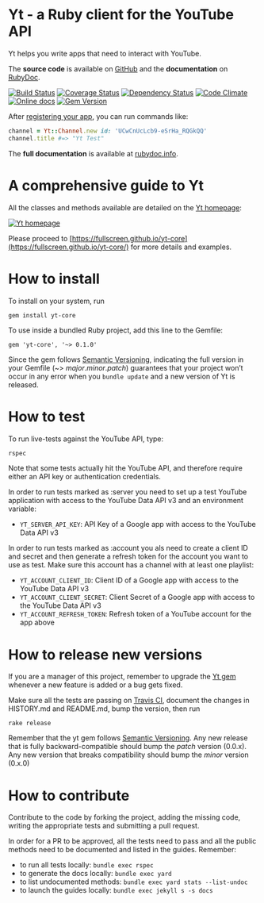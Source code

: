 Yt - a Ruby client for the YouTube API
======================================

Yt helps you write apps that need to interact with YouTube.

The **source code** is available on [GitHub](https://github.com/fullscreen/yt-core) and the **documentation** on [RubyDoc](http://www.rubydoc.info/gems/yt-core/frames).

[![Build Status](http://img.shields.io/travis/Fullscreen/yt-core/master.svg)](https://travis-ci.org/Fullscreen/yt-core)
[![Coverage Status](http://img.shields.io/coveralls/Fullscreen/yt-core/master.svg)](https://coveralls.io/r/Fullscreen/yt-core)
[![Dependency Status](http://img.shields.io/gemnasium/Fullscreen/yt-core.svg)](https://gemnasium.com/Fullscreen/yt-core)
[![Code Climate](http://img.shields.io/codeclimate/github/Fullscreen/yt-core.svg)](https://codeclimate.com/github/Fullscreen/yt-core)
[![Online docs](http://img.shields.io/badge/docs-✓-green.svg)](http://www.rubydoc.info/gems/yt-core/frames)
[![Gem Version](http://img.shields.io/gem/v/yt-core.svg)](http://rubygems.org/gems/yt-core)

After [registering your app](https://fullscreen.github.io/yt-core/), you can run commands like:

```ruby
channel = Yt::Channel.new id: 'UCwCnUcLcb9-eSrHa_RQGkQQ'
channel.title #=> "Yt Test"
```

The **full documentation** is available at [rubydoc.info](http://www.rubydoc.info/gems/yt-core/frames).


A comprehensive guide to Yt
===========================

All the classes and methods available are detailed on the [Yt homepage](https://fullscreen.github.io/yt-core/):

[![Yt homepage](https://cloud.githubusercontent.com/assets/10076/19788369/b61d7756-9c5c-11e6-8bd8-05f8d67aef4e.png)](https://fullscreen.github.io/yt-core/)

Please proceed to [https://fullscreen.github.io/yt-core](https://fullscreen.github.io/yt-core/) for more details and examples.


How to install
==============

To install on your system, run

    gem install yt-core

To use inside a bundled Ruby project, add this line to the Gemfile:

    gem 'yt-core', '~> 0.1.0'

Since the gem follows [Semantic Versioning](http://semver.org),
indicating the full version in your Gemfile (~> *major*.*minor*.*patch*)
guarantees that your project won’t occur in any error when you `bundle update`
and a new version of Yt is released.

How to test
===========

To run live-tests against the YouTube API, type:

```bash
rspec
```

Note that some tests actually hit the YouTube API, and therefore require
either an API key or authentication credentials.

In order to run tests marked as :server you need to set up a test YouTube
application with access to the YouTube Data API v3 and an environment variable:

- `YT_SERVER_API_KEY`: API Key of a Google app with access to the YouTube Data API v3

In order to run tests marked as :account you als need to create a client ID
and secret and then generate a refresh token for the account you want to use
as test. Make sure this account has a channel with at least one playlist:

- `YT_ACCOUNT_CLIENT_ID`: Client ID of a Google app with access to the YouTube Data API v3
- `YT_ACCOUNT_CLIENT_SECRET`: Client Secret of a Google app with access to the YouTube Data API v3
- `YT_ACCOUNT_REFRESH_TOKEN`: Refresh token of a YouTube account for the app above

How to release new versions
===========================

If you are a manager of this project, remember to upgrade the [Yt gem](http://rubygems.org/gems/yt)
whenever a new feature is added or a bug gets fixed.

Make sure all the tests are passing on [Travis CI](https://travis-ci.org/Fullscreen/yt-core),
document the changes in HISTORY.md and README.md, bump the version, then run

    rake release

Remember that the yt gem follows [Semantic Versioning](http://semver.org).
Any new release that is fully backward-compatible should bump the *patch* version (0.0.x).
Any new version that breaks compatibility should bump the *minor* version (0.x.0)

How to contribute
=================

Contribute to the code by forking the project, adding the missing code,
writing the appropriate tests and submitting a pull request.

In order for a PR to be approved, all the tests need to pass and all the public
methods need to be documented and listed in the guides. Remember:

- to run all tests locally: `bundle exec rspec`
- to generate the docs locally: `bundle exec yard`
- to list undocumented methods: `bundle exec yard stats --list-undoc`
- to launch the guides locally: `bundle exec jekyll s -s docs`
